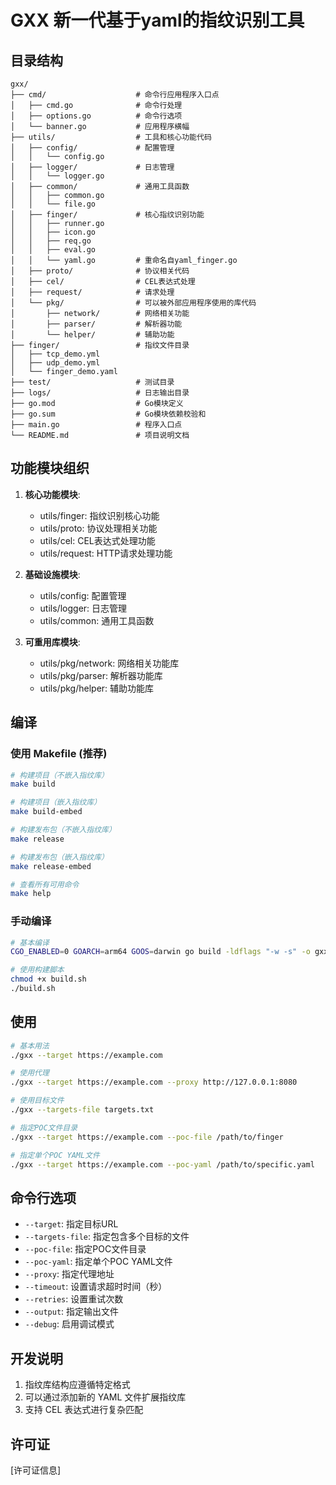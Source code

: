 # GXX 新一代基于yaml的指纹识别工具
## 目录结构

```
gxx/
├── cmd/                    # 命令行应用程序入口点
│   ├── cmd.go              # 命令行处理
│   ├── options.go          # 命令行选项
│   └── banner.go           # 应用程序横幅
├── utils/                  # 工具和核心功能代码
│   ├── config/             # 配置管理
│   │   └── config.go
│   ├── logger/             # 日志管理
│   │   └── logger.go
│   ├── common/             # 通用工具函数
│   │   ├── common.go
│   │   └── file.go
│   ├── finger/             # 核心指纹识别功能
│   │   ├── runner.go
│   │   ├── icon.go
│   │   ├── req.go
│   │   ├── eval.go
│   │   └── yaml.go         # 重命名自yaml_finger.go
│   ├── proto/              # 协议相关代码
│   ├── cel/                # CEL表达式处理
│   ├── request/            # 请求处理
│   └── pkg/                # 可以被外部应用程序使用的库代码
│       ├── network/        # 网络相关功能
│       ├── parser/         # 解析器功能
│       └── helper/         # 辅助功能
├── finger/                 # 指纹文件目录
│   ├── tcp_demo.yml
│   ├── udp_demo.yml
│   └── finger_demo.yaml
├── test/                   # 测试目录
├── logs/                   # 日志输出目录
├── go.mod                  # Go模块定义
├── go.sum                  # Go模块依赖校验和
├── main.go                 # 程序入口点
└── README.md               # 项目说明文档
```

## 功能模块组织

1. **核心功能模块**:
    - utils/finger: 指纹识别核心功能
    - utils/proto: 协议处理相关功能
    - utils/cel: CEL表达式处理功能
    - utils/request: HTTP请求处理功能

2. **基础设施模块**:
    - utils/config: 配置管理
    - utils/logger: 日志管理
    - utils/common: 通用工具函数

3. **可重用库模块**:
    - utils/pkg/network: 网络相关功能库
    - utils/pkg/parser: 解析器功能库
    - utils/pkg/helper: 辅助功能库


## 编译

### 使用 Makefile (推荐)

```bash
# 构建项目（不嵌入指纹库）
make build

# 构建项目（嵌入指纹库）
make build-embed

# 构建发布包（不嵌入指纹库）
make release

# 构建发布包（嵌入指纹库）
make release-embed

# 查看所有可用命令
make help
```

### 手动编译

```bash
# 基本编译
CGO_ENABLED=0 GOARCH=arm64 GOOS=darwin go build -ldflags "-w -s" -o gxx main.go

# 使用构建脚本
chmod +x build.sh
./build.sh

```

## 使用

```bash
# 基本用法
./gxx --target https://example.com

# 使用代理
./gxx --target https://example.com --proxy http://127.0.0.1:8080

# 使用目标文件
./gxx --targets-file targets.txt

# 指定POC文件目录
./gxx --target https://example.com --poc-file /path/to/finger

# 指定单个POC YAML文件
./gxx --target https://example.com --poc-yaml /path/to/specific.yaml
```

## 命令行选项

- `--target`: 指定目标URL
- `--targets-file`: 指定包含多个目标的文件
- `--poc-file`: 指定POC文件目录
- `--poc-yaml`: 指定单个POC YAML文件
- `--proxy`: 指定代理地址
- `--timeout`: 设置请求超时时间（秒）
- `--retries`: 设置重试次数
- `--output`: 指定输出文件
- `--debug`: 启用调试模式


## 开发说明

1. 指纹库结构应遵循特定格式
2. 可以通过添加新的 YAML 文件扩展指纹库
3. 支持 CEL 表达式进行复杂匹配

## 许可证

[许可证信息]